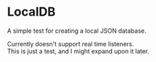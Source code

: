 # LocalDB

A simple test for creating a local JSON database.

Currently doesn't support real time listeners.<br>
This is just a test, and I might expand upon it later.